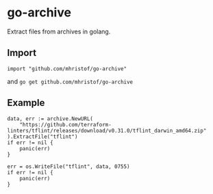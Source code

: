 # go-archive

Extract files from archives in golang.

## Import

```golang
import "github.com/mhristof/go-archive"
```

and `go get github.com/mhristof/go-archive`

## Example

```golang
data, err := archive.NewURL(
    "https://github.com/terraform-linters/tflint/releases/download/v0.31.0/tflint_darwin_amd64.zip"
).ExtractFile("tflint")
if err != nil {
    panic(err)
}

err = os.WriteFile("tflint", data, 0755)
if err != nil {
    panic(err)
}
```
